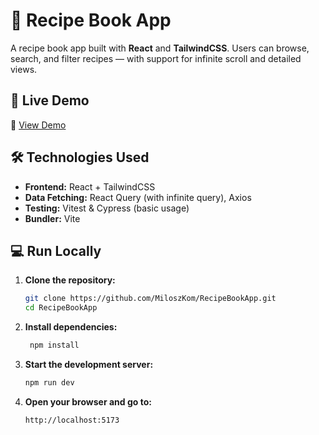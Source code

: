 # 🍲 Recipe Book App

A recipe book app built with **React** and **TailwindCSS**. Users can browse, search, and filter recipes — with support for infinite scroll and detailed views.

## 🚀 Live Demo

🔗 [View Demo](https://recipe-book-ap.netlify.app/)

## 🛠 Technologies Used

- **Frontend:** React + TailwindCSS  
- **Data Fetching:** React Query (with infinite query), Axios  
- **Testing:** Vitest & Cypress (basic usage)  
- **Bundler:** Vite

## 💻 Run Locally

1. **Clone the repository:**

   ```bash
   git clone https://github.com/MiloszKom/RecipeBookApp.git
   cd RecipeBookApp

2. **Install dependencies:**
   
   ```bash
    npm install

3. **Start the development server:**

   ```bash
   npm run dev

4. **Open your browser and go to:**

   ```bash
   http://localhost:5173

